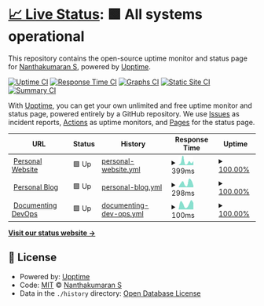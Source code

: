 # [📈 Live Status](https://nanthakumaran-s.github.io/upptime): <!--live status--> **🟩 All systems operational**

This repository contains the open-source uptime monitor and status page for [Nanthakumaran S](https://www.nanthakumaran.com/), powered by [Upptime](https://github.com/upptime/upptime).

[![Uptime CI](https://github.com/nanthakumaran-s/upptime/workflows/Uptime%20CI/badge.svg)](https://github.com/nanthakumaran-s/upptime/actions?query=workflow%3A%22Uptime+CI%22)
[![Response Time CI](https://github.com/nanthakumaran-s/upptime/workflows/Response%20Time%20CI/badge.svg)](https://github.com/nanthakumaran-s/upptime/actions?query=workflow%3A%22Response+Time+CI%22)
[![Graphs CI](https://github.com/nanthakumaran-s/upptime/workflows/Graphs%20CI/badge.svg)](https://github.com/nanthakumaran-s/upptime/actions?query=workflow%3A%22Graphs+CI%22)
[![Static Site CI](https://github.com/nanthakumaran-s/upptime/workflows/Static%20Site%20CI/badge.svg)](https://github.com/nanthakumaran-s/upptime/actions?query=workflow%3A%22Static+Site+CI%22)
[![Summary CI](https://github.com/nanthakumaran-s/upptime/workflows/Summary%20CI/badge.svg)](https://github.com/nanthakumaran-s/upptime/actions?query=workflow%3A%22Summary+CI%22)

With [Upptime](https://upptime.js.org), you can get your own unlimited and free uptime monitor and status page, powered entirely by a GitHub repository. We use [Issues](https://github.com/nanthakumaran-s/upptime/issues) as incident reports, [Actions](https://github.com/nanthakumaran-s/upptime/actions) as uptime monitors, and [Pages](https://nanthakumaran-s.github.io/upptime) for the status page.

<!--start: status pages-->
<!-- This summary is generated by Upptime (https://github.com/upptime/upptime) -->
<!-- Do not edit this manually, your changes will be overwritten -->
<!-- prettier-ignore -->
| URL | Status | History | Response Time | Uptime |
| --- | ------ | ------- | ------------- | ------ |
| <img alt="" src="https://icons.duckduckgo.com/ip3/nanthakumaran.com.ico" height="13"> [Personal Website](https://nanthakumaran.com) | 🟩 Up | [personal-website.yml](https://github.com/nanthakumaran-s/upptime/commits/HEAD/history/personal-website.yml) | <details><summary><img alt="Response time graph" src="./graphs/personal-website/response-time-week.png" height="20"> 399ms</summary><br><a href="https://nanthakumaran-s.github.io/upptime/history/personal-website"><img alt="Response time 280" src="https://img.shields.io/endpoint?url=https%3A%2F%2Fraw.githubusercontent.com%2Fnanthakumaran-s%2Fupptime%2FHEAD%2Fapi%2Fpersonal-website%2Fresponse-time.json"></a><br><a href="https://nanthakumaran-s.github.io/upptime/history/personal-website"><img alt="24-hour response time 476" src="https://img.shields.io/endpoint?url=https%3A%2F%2Fraw.githubusercontent.com%2Fnanthakumaran-s%2Fupptime%2FHEAD%2Fapi%2Fpersonal-website%2Fresponse-time-day.json"></a><br><a href="https://nanthakumaran-s.github.io/upptime/history/personal-website"><img alt="7-day response time 399" src="https://img.shields.io/endpoint?url=https%3A%2F%2Fraw.githubusercontent.com%2Fnanthakumaran-s%2Fupptime%2FHEAD%2Fapi%2Fpersonal-website%2Fresponse-time-week.json"></a><br><a href="https://nanthakumaran-s.github.io/upptime/history/personal-website"><img alt="30-day response time 346" src="https://img.shields.io/endpoint?url=https%3A%2F%2Fraw.githubusercontent.com%2Fnanthakumaran-s%2Fupptime%2FHEAD%2Fapi%2Fpersonal-website%2Fresponse-time-month.json"></a><br><a href="https://nanthakumaran-s.github.io/upptime/history/personal-website"><img alt="1-year response time 280" src="https://img.shields.io/endpoint?url=https%3A%2F%2Fraw.githubusercontent.com%2Fnanthakumaran-s%2Fupptime%2FHEAD%2Fapi%2Fpersonal-website%2Fresponse-time-year.json"></a></details> | <details><summary><a href="https://nanthakumaran-s.github.io/upptime/history/personal-website">100.00%</a></summary><a href="https://nanthakumaran-s.github.io/upptime/history/personal-website"><img alt="All-time uptime 99.75%" src="https://img.shields.io/endpoint?url=https%3A%2F%2Fraw.githubusercontent.com%2Fnanthakumaran-s%2Fupptime%2FHEAD%2Fapi%2Fpersonal-website%2Fuptime.json"></a><br><a href="https://nanthakumaran-s.github.io/upptime/history/personal-website"><img alt="24-hour uptime 100.00%" src="https://img.shields.io/endpoint?url=https%3A%2F%2Fraw.githubusercontent.com%2Fnanthakumaran-s%2Fupptime%2FHEAD%2Fapi%2Fpersonal-website%2Fuptime-day.json"></a><br><a href="https://nanthakumaran-s.github.io/upptime/history/personal-website"><img alt="7-day uptime 100.00%" src="https://img.shields.io/endpoint?url=https%3A%2F%2Fraw.githubusercontent.com%2Fnanthakumaran-s%2Fupptime%2FHEAD%2Fapi%2Fpersonal-website%2Fuptime-week.json"></a><br><a href="https://nanthakumaran-s.github.io/upptime/history/personal-website"><img alt="30-day uptime 100.00%" src="https://img.shields.io/endpoint?url=https%3A%2F%2Fraw.githubusercontent.com%2Fnanthakumaran-s%2Fupptime%2FHEAD%2Fapi%2Fpersonal-website%2Fuptime-month.json"></a><br><a href="https://nanthakumaran-s.github.io/upptime/history/personal-website"><img alt="1-year uptime 99.75%" src="https://img.shields.io/endpoint?url=https%3A%2F%2Fraw.githubusercontent.com%2Fnanthakumaran-s%2Fupptime%2FHEAD%2Fapi%2Fpersonal-website%2Fuptime-year.json"></a></details>
| <img alt="" src="https://icons.duckduckgo.com/ip3/blog.nanthakumaran.com.ico" height="13"> [Personal Blog](https://blog.nanthakumaran.com) | 🟩 Up | [personal-blog.yml](https://github.com/nanthakumaran-s/upptime/commits/HEAD/history/personal-blog.yml) | <details><summary><img alt="Response time graph" src="./graphs/personal-blog/response-time-week.png" height="20"> 298ms</summary><br><a href="https://nanthakumaran-s.github.io/upptime/history/personal-blog"><img alt="Response time 753" src="https://img.shields.io/endpoint?url=https%3A%2F%2Fraw.githubusercontent.com%2Fnanthakumaran-s%2Fupptime%2FHEAD%2Fapi%2Fpersonal-blog%2Fresponse-time.json"></a><br><a href="https://nanthakumaran-s.github.io/upptime/history/personal-blog"><img alt="24-hour response time 115" src="https://img.shields.io/endpoint?url=https%3A%2F%2Fraw.githubusercontent.com%2Fnanthakumaran-s%2Fupptime%2FHEAD%2Fapi%2Fpersonal-blog%2Fresponse-time-day.json"></a><br><a href="https://nanthakumaran-s.github.io/upptime/history/personal-blog"><img alt="7-day response time 298" src="https://img.shields.io/endpoint?url=https%3A%2F%2Fraw.githubusercontent.com%2Fnanthakumaran-s%2Fupptime%2FHEAD%2Fapi%2Fpersonal-blog%2Fresponse-time-week.json"></a><br><a href="https://nanthakumaran-s.github.io/upptime/history/personal-blog"><img alt="30-day response time 346" src="https://img.shields.io/endpoint?url=https%3A%2F%2Fraw.githubusercontent.com%2Fnanthakumaran-s%2Fupptime%2FHEAD%2Fapi%2Fpersonal-blog%2Fresponse-time-month.json"></a><br><a href="https://nanthakumaran-s.github.io/upptime/history/personal-blog"><img alt="1-year response time 753" src="https://img.shields.io/endpoint?url=https%3A%2F%2Fraw.githubusercontent.com%2Fnanthakumaran-s%2Fupptime%2FHEAD%2Fapi%2Fpersonal-blog%2Fresponse-time-year.json"></a></details> | <details><summary><a href="https://nanthakumaran-s.github.io/upptime/history/personal-blog">100.00%</a></summary><a href="https://nanthakumaran-s.github.io/upptime/history/personal-blog"><img alt="All-time uptime 99.74%" src="https://img.shields.io/endpoint?url=https%3A%2F%2Fraw.githubusercontent.com%2Fnanthakumaran-s%2Fupptime%2FHEAD%2Fapi%2Fpersonal-blog%2Fuptime.json"></a><br><a href="https://nanthakumaran-s.github.io/upptime/history/personal-blog"><img alt="24-hour uptime 100.00%" src="https://img.shields.io/endpoint?url=https%3A%2F%2Fraw.githubusercontent.com%2Fnanthakumaran-s%2Fupptime%2FHEAD%2Fapi%2Fpersonal-blog%2Fuptime-day.json"></a><br><a href="https://nanthakumaran-s.github.io/upptime/history/personal-blog"><img alt="7-day uptime 100.00%" src="https://img.shields.io/endpoint?url=https%3A%2F%2Fraw.githubusercontent.com%2Fnanthakumaran-s%2Fupptime%2FHEAD%2Fapi%2Fpersonal-blog%2Fuptime-week.json"></a><br><a href="https://nanthakumaran-s.github.io/upptime/history/personal-blog"><img alt="30-day uptime 100.00%" src="https://img.shields.io/endpoint?url=https%3A%2F%2Fraw.githubusercontent.com%2Fnanthakumaran-s%2Fupptime%2FHEAD%2Fapi%2Fpersonal-blog%2Fuptime-month.json"></a><br><a href="https://nanthakumaran-s.github.io/upptime/history/personal-blog"><img alt="1-year uptime 99.74%" src="https://img.shields.io/endpoint?url=https%3A%2F%2Fraw.githubusercontent.com%2Fnanthakumaran-s%2Fupptime%2FHEAD%2Fapi%2Fpersonal-blog%2Fuptime-year.json"></a></details>
| <img alt="" src="https://icons.duckduckgo.com/ip3/nanthakumaran-s.github.io.ico" height="13"> [Documenting DevOps](https://nanthakumaran-s.github.io/Documenting-DevOps/#/) | 🟩 Up | [documenting-dev-ops.yml](https://github.com/nanthakumaran-s/upptime/commits/HEAD/history/documenting-dev-ops.yml) | <details><summary><img alt="Response time graph" src="./graphs/documenting-dev-ops/response-time-week.png" height="20"> 100ms</summary><br><a href="https://nanthakumaran-s.github.io/upptime/history/documenting-dev-ops"><img alt="Response time 93" src="https://img.shields.io/endpoint?url=https%3A%2F%2Fraw.githubusercontent.com%2Fnanthakumaran-s%2Fupptime%2FHEAD%2Fapi%2Fdocumenting-dev-ops%2Fresponse-time.json"></a><br><a href="https://nanthakumaran-s.github.io/upptime/history/documenting-dev-ops"><img alt="24-hour response time 118" src="https://img.shields.io/endpoint?url=https%3A%2F%2Fraw.githubusercontent.com%2Fnanthakumaran-s%2Fupptime%2FHEAD%2Fapi%2Fdocumenting-dev-ops%2Fresponse-time-day.json"></a><br><a href="https://nanthakumaran-s.github.io/upptime/history/documenting-dev-ops"><img alt="7-day response time 100" src="https://img.shields.io/endpoint?url=https%3A%2F%2Fraw.githubusercontent.com%2Fnanthakumaran-s%2Fupptime%2FHEAD%2Fapi%2Fdocumenting-dev-ops%2Fresponse-time-week.json"></a><br><a href="https://nanthakumaran-s.github.io/upptime/history/documenting-dev-ops"><img alt="30-day response time 98" src="https://img.shields.io/endpoint?url=https%3A%2F%2Fraw.githubusercontent.com%2Fnanthakumaran-s%2Fupptime%2FHEAD%2Fapi%2Fdocumenting-dev-ops%2Fresponse-time-month.json"></a><br><a href="https://nanthakumaran-s.github.io/upptime/history/documenting-dev-ops"><img alt="1-year response time 93" src="https://img.shields.io/endpoint?url=https%3A%2F%2Fraw.githubusercontent.com%2Fnanthakumaran-s%2Fupptime%2FHEAD%2Fapi%2Fdocumenting-dev-ops%2Fresponse-time-year.json"></a></details> | <details><summary><a href="https://nanthakumaran-s.github.io/upptime/history/documenting-dev-ops">100.00%</a></summary><a href="https://nanthakumaran-s.github.io/upptime/history/documenting-dev-ops"><img alt="All-time uptime 99.99%" src="https://img.shields.io/endpoint?url=https%3A%2F%2Fraw.githubusercontent.com%2Fnanthakumaran-s%2Fupptime%2FHEAD%2Fapi%2Fdocumenting-dev-ops%2Fuptime.json"></a><br><a href="https://nanthakumaran-s.github.io/upptime/history/documenting-dev-ops"><img alt="24-hour uptime 100.00%" src="https://img.shields.io/endpoint?url=https%3A%2F%2Fraw.githubusercontent.com%2Fnanthakumaran-s%2Fupptime%2FHEAD%2Fapi%2Fdocumenting-dev-ops%2Fuptime-day.json"></a><br><a href="https://nanthakumaran-s.github.io/upptime/history/documenting-dev-ops"><img alt="7-day uptime 100.00%" src="https://img.shields.io/endpoint?url=https%3A%2F%2Fraw.githubusercontent.com%2Fnanthakumaran-s%2Fupptime%2FHEAD%2Fapi%2Fdocumenting-dev-ops%2Fuptime-week.json"></a><br><a href="https://nanthakumaran-s.github.io/upptime/history/documenting-dev-ops"><img alt="30-day uptime 100.00%" src="https://img.shields.io/endpoint?url=https%3A%2F%2Fraw.githubusercontent.com%2Fnanthakumaran-s%2Fupptime%2FHEAD%2Fapi%2Fdocumenting-dev-ops%2Fuptime-month.json"></a><br><a href="https://nanthakumaran-s.github.io/upptime/history/documenting-dev-ops"><img alt="1-year uptime 99.99%" src="https://img.shields.io/endpoint?url=https%3A%2F%2Fraw.githubusercontent.com%2Fnanthakumaran-s%2Fupptime%2FHEAD%2Fapi%2Fdocumenting-dev-ops%2Fuptime-year.json"></a></details>

<!--end: status pages-->

[**Visit our status website →**](https://nanthakumaran-s.github.io/upptime)

## 📄 License

- Powered by: [Upptime](https://github.com/upptime/upptime)
- Code: [MIT](./LICENSE) © [Nanthakumaran S](https://www.nanthakumaran.com/)
- Data in the `./history` directory: [Open Database License](https://opendatacommons.org/licenses/odbl/1-0/)
